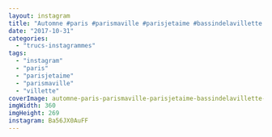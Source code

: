 ```yaml
---
layout: instagram
title: "Automne #paris #parismaville #parisjetaime #bassindelavillette #villette"
date: "2017-10-31"
categories: 
  - "trucs-instagrammes"
tags: 
  - "instagram"
  - "paris"
  - "parisjetaime"
  - "parismaville"
  - "villette"
coverImage: automne-paris-parismaville-parisjetaime-bassindelavillette-villette.jpg
imgWidth: 360
imgHeight: 269
instagram: Ba56JX0AuFF
---
```

